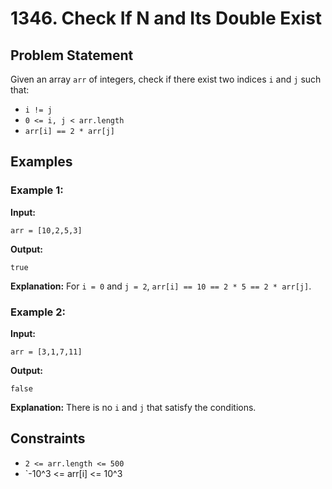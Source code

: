 # 1346. Check If N and Its Double Exist

## Problem Statement
Given an array `arr` of integers, check if there exist two indices `i` and `j` such that:

- `i != j`
- `0 <= i, j < arr.length`
- `arr[i] == 2 * arr[j]`

## Examples

### Example 1:
**Input:**
```plaintext
arr = [10,2,5,3]
```
**Output:**
```plaintext
true
```
**Explanation:**
For `i = 0` and `j = 2`, `arr[i] == 10 == 2 * 5 == 2 * arr[j]`.

### Example 2:
**Input:**
```plaintext
arr = [3,1,7,11]
```
**Output:**
```plaintext
false
```
**Explanation:**
There is no `i` and `j` that satisfy the conditions.

## Constraints
- `2 <= arr.length <= 500`
- `-10^3 <= arr[i] <= 10^3